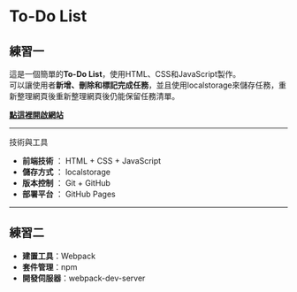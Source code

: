 # To-Do List

## 練習一

這是一個簡單的**To-Do List**，使用HTML、CSS和JavaScript製作。<br>
可以讓使用者**新增、刪除和標記完成任務**，並且使用localstorage來儲存任務，重新整理網頁後重新整理網頁後仍能保留任務清單。

**[點這裡開啟網站](https://1109lun.github.io/graduate0_practice1/)**

---

技術與工具

- **前端技術** ： HTML + CSS + JavaScript
- **儲存方式** ： localstorage
- **版本控制** ： Git + GitHub
- **部署平台** ： GitHub Pages

---
## 練習二

- **建置工具**：Webpack
- **套件管理**：npm
- **開發伺服器**：webpack-dev-server

